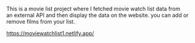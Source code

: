 This is a movie list project where I fetched movie watch list data from          
an external API and then display the data on the website. you can add or remove films from your list.                                                                                                                                   
  
https://moviewatchlist1.netlify.app/      
